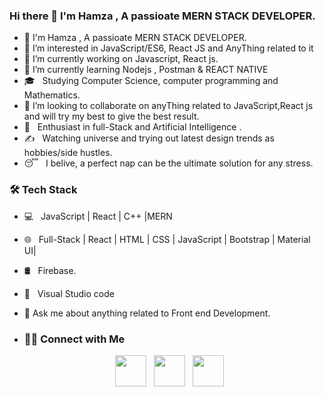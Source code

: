 ### Hi there  👋 I'm Hamza , A passioate MERN STACK DEVELOPER.

- 👋 I'm Hamza , A passioate MERN STACK DEVELOPER.
- 👀 I’m interested in JavaScript/ES6, React JS and AnyThing related to it
- 🔭 I’m currently working on Javascript, React js.
- 🌱 I’m currently learning Nodejs , Postman & REACT NATIVE
- 🎓 &nbsp; Studying Computer Science, computer programming and Mathematics.
- 👯 I’m looking to collaborate on anyThing related to JavaScript,React js and will try my best to give the best result.
- 🌱 &nbsp; Enthusiast in full-Stack and Artificial Intelligence .
- ✍️ &nbsp; Watching universe and trying out latest design trends as hobbies/side hustles.
- 😴 &nbsp; I belive, a perfect nap can be the ultimate solution for any stress.


<h3>🛠 Tech Stack</h3>

- 💻 &nbsp; JavaScript | React | C++ |MERN  
- 🌐 &nbsp; Full-Stack | React | HTML | CSS | JavaScript | Bootstrap | Material UI| 
- 🛢 &nbsp; Firebase.
- 🔧 &nbsp; Visual Studio code 
- 💬 Ask me about anything related to Front end Development.

- <h3> 🤝🏻 Connect with Me </h3>
<p align="center">
&nbsp; <a href="https://https://instagram.com/hamza.zaidi.7921" target="_blank" rel="noopener noreferrer"><img src="https://img.icons8.com/plasticine/100/000000/instagram-new.png" width="50" /></a>  
&nbsp; <a href="https://https://www.linkedin.com/in/hamza-zaidi-666441202" target="_blank" rel="noopener noreferrer"><img src="https://img.icons8.com/plasticine/100/000000/linkedin.png" width="50" /></a>
&nbsp; <a href="mailto:hamzazaidi619@gmail.com" target="_blank" rel="noopener noreferrer"><img src="https://img.icons8.com/plasticine/100/000000/gmail.png"  width="50" /></a>
</p>
